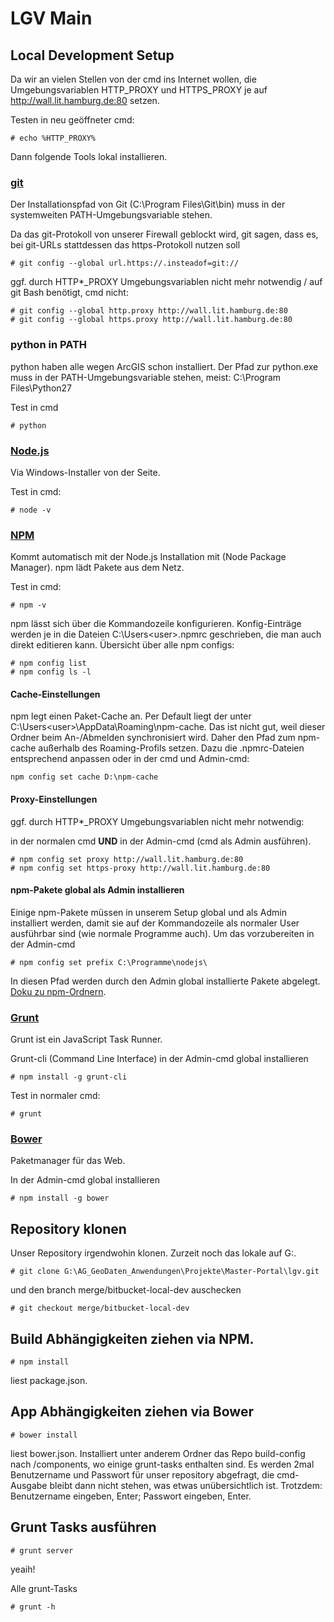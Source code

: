 # LGV Main

## Local Development Setup

Da wir an vielen Stellen von der cmd ins Internet wollen, die Umgebungsvariablen HTTP_PROXY und HTTPS_PROXY je auf http://wall.lit.hamburg.de:80 setzen.

Testen in neu geöffneter cmd:
```
# echo %HTTP_PROXY%
```

Dann folgende Tools lokal installieren.

### [git](http://git-scm.com/)
Der Installationspfad von Git (C:\Program Files\Git\bin\) muss in der systemweiten PATH-Umgebungsvariable stehen.

Da das git-Protokoll von unserer Firewall geblockt wird, git sagen, dass es, bei git-URLs stattdessen das https-Protokoll nutzen soll
```
# git config --global url.https://.insteadof=git://
```

ggf. durch HTTP*_PROXY Umgebungsvariablen nicht mehr notwendig / auf git Bash benötigt, cmd nicht:

```
# git config --global http.proxy http://wall.lit.hamburg.de:80
# git config --global https.proxy http://wall.lit.hamburg.de:80
```

### python in PATH
python haben alle wegen ArcGIS schon installiert.
Der Pfad zur python.exe muss in der PATH-Umgebungsvariable stehen, meist: C:\Program Files\Python27

Test in cmd

```
# python
```

### [Node.js](http://nodejs.org)

Via Windows-Installer von der Seite.

Test in cmd:

```
# node -v
```

### [NPM](http://npmjs.org)

Kommt automatisch mit der Node.js Installation mit (Node Package Manager). npm lädt Pakete aus dem Netz.

Test in cmd:

```
# npm -v
```

npm lässt sich über die Kommandozeile konfigurieren. Konfig-Einträge werden je in die Dateien C:\Users\<user>\.npmrc geschrieben, die man auch direkt editieren kann. Übersicht über alle npm configs:

```
# npm config list
# npm config ls -l
```

#### Cache-Einstellungen

npm legt einen Paket-Cache an. Per Default liegt der unter C:\Users\<user>\AppData\Roaming\npm-cache. Das ist nicht gut, weil dieser Ordner beim An-/Abmelden synchronisiert wird. Daher den Pfad zum npm-cache außerhalb des Roaming-Profils setzen. Dazu die .npmrc-Dateien entsprechend anpassen oder in der cmd und Admin-cmd:

```
npm config set cache D:\npm-cache
```

#### Proxy-Einstellungen

ggf. durch HTTP*_PROXY Umgebungsvariablen nicht mehr notwendig:

in der normalen cmd **UND** in der Admin-cmd (cmd als Admin ausführen).

```
# npm config set proxy http://wall.lit.hamburg.de:80
# npm config set https-proxy http://wall.lit.hamburg.de:80
```

#### npm-Pakete global als Admin installieren
Einige npm-Pakete müssen in unserem Setup global und als Admin installiert werden, damit sie auf der Kommandozeile als normaler User ausführbar sind (wie normale Programme auch). Um das vorzubereiten in der Admin-cmd

```
# npm config set prefix C:\Programme\nodejs\
```

In diesen Pfad werden durch den Admin global installierte Pakete abgelegt. [Doku zu npm-Ordnern](https://docs.npmjs.com/files/folders).

### [Grunt](http://gruntjs.com/)
Grunt ist ein JavaScript Task Runner.

Grunt-cli (Command Line Interface) in der Admin-cmd global installieren
```
# npm install -g grunt-cli
```

Test in normaler cmd:
```
# grunt
```

### [Bower](http://bower.io)
Paketmanager für das Web.

In der Admin-cmd global installieren

```
# npm install -g bower
```

## Repository klonen

Unser Repository irgendwohin klonen. Zurzeit noch das lokale auf G:.

```
# git clone G:\AG_GeoDaten_Anwendungen\Projekte\Master-Portal\lgv.git
```

und den branch merge/bitbucket-local-dev auschecken

```
# git checkout merge/bitbucket-local-dev
```


## Build Abhängigkeiten ziehen via NPM.

```
# npm install
```

liest package.json.


## App Abhängigkeiten ziehen via Bower

```
# bower install
```

liest bower.json. Installiert unter anderem Ordner das Repo build-config nach /components, wo einige grunt-tasks enthalten sind. Es werden 2mal Benutzername und Passwort für unser repository abgefragt, die cmd-Ausgabe bleibt dann nicht stehen, was etwas unübersichtlich ist. Trotzdem: Benutzername eingeben, Enter; Passwort eingeben, Enter.


## Grunt Tasks ausführen


```
# grunt server
```

yeaih!


Alle grunt-Tasks

```
# grunt -h
```
